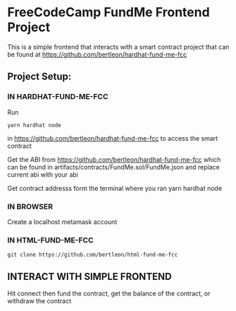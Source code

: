 #  FreeCodeCamp FundMe Frontend Project

This is a simple frontend that interacts with a smart contract project that can be found at https://github.com/bertleon/hardhat-fund-me-fcc

## **Project Setup**: 

### IN HARDHAT-FUND-ME-FCC

Run 
```
yarn hardhat node
```
in https://github.com/bertleon/hardhat-fund-me-fcc to access the smart contract

Get the ABI from https://github.com/bertleon/hardhat-fund-me-fcc which can be found in artifacts/contracts/FundMe.sol/FundMe.json and replace current abi with your abi

Get contract addresss form the terminal where you ran yarn hardhat node

### IN BROWSER

Create a localhost metamask account

### IN HTML-FUND-ME-FCC

```
git clone https://github.com/bertleon/html-fund-me-fcc
```

## INTERACT WITH SIMPLE FRONTEND

Hit connect then fund the contract, get the balance of the contract, or withdraw the contract